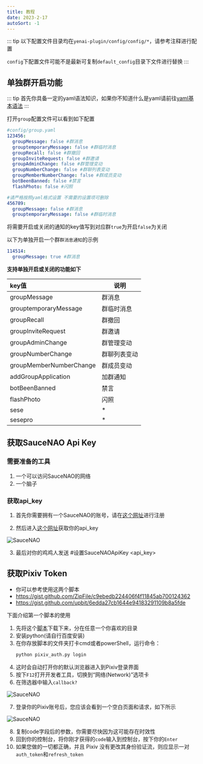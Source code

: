 ```yaml
---
title: 教程
date: 2023-2-17
autoSort: -1
---
```


::: tip
以下配置文件目录均在`yenai-plugin/config/config/*`，请参考注释进行配置

`config`下配置文件可能不是最新可复制`default_config`目录下文件进行替换
:::

## 单独群开启功能
::: tip
首先你具备一定的yaml语法知识，如果你不知道什么是yaml请前往[yaml基本语法](https://blog.csdn.net/hejian_0534/article/details/100577740)
:::

打开`group`配置文件可以看到如下配置
```yaml
#config/group.yaml
123456:
  groupMessage: false #群消息
  grouptemporaryMessage: false #群临时消息
  groupRecall: false #群撤回
  groupInviteRequest: false #群邀请
  groupAdminChange: false #群管理变动
  groupNumberChange: false #群聊列表变动
  groupMemberNumberChange: false #群成员变动
  botBeenBanned: false #禁言
  flashPhoto: false #闪照

#请严格按照yaml格式设置 不需要的设置项可删除
456789:
  groupMessage: false #群消息
  grouptemporaryMessage: false #群临时消息
```
将需要开启或关闭的通知的key值写到对应群`true`为开启`false`为关闭

以下为单独开启一个群`群消息通知`的示例
```yaml
114514:
  groupMessage: true #群消息
```

**支持单独开启或关闭的功能如下**

| key值                   | 说明         |
| :---------------------- | ------------ |
| groupMessage            | 群消息       |
| grouptemporaryMessage   | 群临时消息   |
| groupRecall             | 群撤回       |
| groupInviteRequest      | 群邀请       |
| groupAdminChange        | 群管理变动   |
| groupNumberChange       | 群聊列表变动 |
| groupMemberNumberChange | 群成员变动   |
| addGroupApplication     | 加群通知     |
| botBeenBanned           | 禁言         |
| flashPhoto              | 闪照         |
| sese                    | *            |
| sesepro                 | *            |

## 获取SauceNAO Api Key

### 需要准备的工具

1. 一个可以访问SauceNAO的网络
2. 一个脑子

### 获取api_key
1. 首先你需要拥有一个SauceNAO的账号，请在[这个网址](https://saucenao.com/user.php)进行注册

2. 然后进入[这个网址](https://saucenao.com/user.php?page=search-api)获取你的api_key
<img :src="$withBase('/img/SauceNAO.png')" alt="SauceNAO">

3. 最后对你的鸡鸡人发送 #设置SauceNAOApiKey <api_key>

## 获取Pixiv Token

- 你可以参考使用这两个脚本
- https://gist.github.com/ZipFile/c9ebedb224406f4f11845ab700124362
- https://gist.github.com/upbit/6edda27cb1644e94183291109b8a5fde

下面介绍第一个脚本的使用

1. 先将这个[脚本](https://gist.github.com/ZipFile/c9ebedb224406f4f11845ab700124362)下载下来，分在任意一个你喜欢的目录
2. 安装python(请自行百度安装)
3. 在你存放脚本的文件夹打卡cmd或者powerShell，运行命令：
   ```sh
   python pixiv_auth.py login
   ```
4. 这时会自动打开你的默认浏览器进入到Pixiv登录界面
5. 按下`F12`打开开发者工具，切换到“网络(Network)”选项卡
6. 在筛选器中输入`callback?`

<img :src="$withBase('/pixiv-token/filter.png')" alt="SauceNAO">

7. 登录你的Pixiv账号后，您应该会看到一个空白页面和请求，如下所示
  <img :src="$withBase('/pixiv-token/request.png')" alt="SauceNAO">

8. 复制code字段后的参数，你需要尽快因为这可能存在时效性
9. 回到你的控制台，将你刚才获得的`code`输入到控制台，按下你的`Enter`
10. 如果您做的一切都正确，并且 Pixiv 没有更改其身份验证流，则应显示一对`auth_token`和`refresh_token`